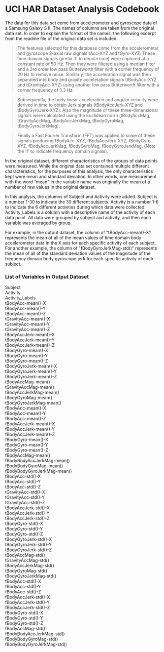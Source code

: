 # UCI HAR Dataset Analysis Codebook
The data for this data set come from accelerometer and gyroscope data of a Samsung Galaxy S II. The names of columns are taken from the original data set. In order to explain the format of the names, the following excerpt from the readme file of the original data set is included.  

> The features selected for this database come from the accelerometer and gyroscope 3-axial raw signals tAcc-XYZ and tGyro-XYZ. These time domain signals (prefix 't' to denote time) were captured at a constant rate of 50 Hz. Then they were filtered using a median filter and a 3rd order low pass Butterworth filter with a corner frequency of 20 Hz to remove noise. Similarly, the acceleration signal was then separated into body and gravity acceleration signals (tBodyAcc-XYZ and tGravityAcc-XYZ) using another low pass Butterworth filter with a corner frequency of 0.3 Hz. 

> Subsequently, the body linear acceleration and angular velocity were derived in time to obtain Jerk signals (tBodyAccJerk-XYZ and tBodyGyroJerk-XYZ). Also the magnitude of these three-dimensional signals were calculated using the Euclidean norm (tBodyAccMag, tGravityAccMag, tBodyAccJerkMag, tBodyGyroMag, tBodyGyroJerkMag). 

> Finally a Fast Fourier Transform (FFT) was applied to some of these signals producing fBodyAcc-XYZ, fBodyAccJerk-XYZ, fBodyGyro-XYZ, fBodyAccJerkMag, fBodyGyroMag, fBodyGyroJerkMag. (Note the 'f' to indicate frequency domain signals).  

In the original dataset, different characteristics of the groups of data points were measured. While the original data set contained multiple different characteristics, for the purposes of this analysis, the only characteristics kept were mean and standard deviation. In other words, one measurement with the word "mean" in the variable name was originally the mean of a number of raw values in the original dataset.  

In this analysis, the columns of Subject and Activity were added. Subject is a number 1-30 to indicate the 30 different subjects. Activity is a number 1-6 to indicate the 6 different activities during which data were collected. Activity_Labels is a column with a descriptive name of the activity of each data point. All data were grouped by subject and activity, and then each variable was averaged by group.

For example, in the output dataset, the column of "tBodyAcc-mean()-X" represents the mean of all of the mean values of time domain body accelerometer data in the X axis for each specific activity of each subject. For another example, the column of "fBodyGyroJerkMag-std()" represents the mean of all of the standard deviation values of the magnitude of the frequency domain body gyroscope jerk for each specific activity of each subject.

### List of Variables in Output Dataset
Subject  
Activity  
Activity_Labels  
tBodyAcc-mean()-X  
tBodyAcc-mean()-Y  
tBodyAcc-mean()-Z  
tGravityAcc-mean()-X  
tGravityAcc-mean()-Y  
tGravityAcc-mean()-Z  
tBodyAccJerk-mean()-X  
tBodyAccJerk-mean()-Y  
tBodyAccJerk-mean()-Z  
tBodyGyro-mean()-X  
tBodyGyro-mean()-Y  
tBodyGyro-mean()-Z  
tBodyGyroJerk-mean()-X  
tBodyGyroJerk-mean()-Y  
tBodyGyroJerk-mean()-Z  
tBodyAccMag-mean()  
tGravityAccMag-mean()  
tBodyAccJerkMag-mean()  
tBodyGyroMag-mean()  
tBodyGyroJerkMag-mean()  
fBodyAcc-mean()-X  
fBodyAcc-mean()-Y  
fBodyAcc-mean()-Z  
fBodyAccJerk-mean()-X  
fBodyAccJerk-mean()-Y  
fBodyAccJerk-mean()-Z  
fBodyGyro-mean()-X  
fBodyGyro-mean()-Y  
fBodyGyro-mean()-Z  
fBodyAccMag-mean()  
fBodyBodyAccJerkMag-mean()  
fBodyBodyGyroMag-mean()  
fBodyBodyGyroJerkMag-mean()  
tBodyAcc-std()-X  
tBodyAcc-std()-Y  
tBodyAcc-std()-Z  
tGravityAcc-std()-X  
tGravityAcc-std()-Y  
tGravityAcc-std()-Z  
tBodyAccJerk-std()-X  
tBodyAccJerk-std()-Y  
tBodyAccJerk-std()-Z  
tBodyGyro-std()-X  
tBodyGyro-std()-Y  
tBodyGyro-std()-Z  
tBodyGyroJerk-std()-X  
tBodyGyroJerk-std()-Y  
tBodyGyroJerk-std()-Z  
tBodyAccMag-std()  
tGravityAccMag-std()  
tBodyAccJerkMag-std()  
tBodyGyroMag-std()  
tBodyGyroJerkMag-std()  
fBodyAcc-std()-X  
fBodyAcc-std()-Y  
fBodyAcc-std()-Z  
fBodyAccJerk-std()-X  
fBodyAccJerk-std()-Y  
fBodyAccJerk-std()-Z  
fBodyGyro-std()-X  
fBodyGyro-std()-Y  
fBodyGyro-std()-Z  
fBodyAccMag-std()  
fBodyBodyAccJerkMag-std()  
fBodyBodyGyroMag-std()  
fBodyBodyGyroJerkMag-std()
